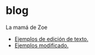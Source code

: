 # blog
La mamá de Zoe

 - [Ejemplos de edición de texto.](./2020/20201017.md)
 - [Ejemplos modificado.](./2020/20201017bis.md)